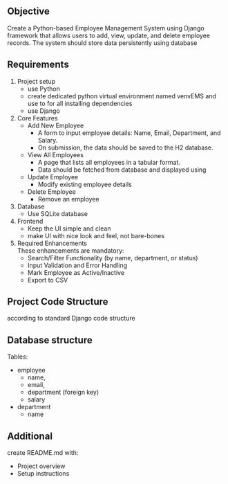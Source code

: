 ## Objective
Create a Python-based Employee Management System using Django framework that allows users to add, view, update, and delete employee records. The system should store data persistently using database

## Requirements
1. Project setup
    * use Python
    * create dedicated python virtual environment named venvEMS and use to for all installing dependencies
    * use Django
2. Core Features
    * Add New Employee
        * A form to input employee details: Name, Email, Department, and Salary.
        * On submission, the data should be saved to the H2 database.
    * View All Employees
        * A page that lists all employees in a tabular format.
        * Data should be fetched from database and displayed using 
    * Update Employee
        * Modify existing employee details
    * Delete Employee
        * Remove an employee 
3. Database
    * Use SQLite database
4. Frontend
    * Keep the UI simple and clean
    * make UI with nice look and feel, not bare-bones 
5. Required Enhancements\
These enhancements are mandatory:
    * Search/Filter Functionality (by name, department, or status)
    * Input Validation and Error Handling
    * Mark Employee as Active/Inactive
    * Export to CSV

## Project Code Structure
according to standard Django code structure

## Database structure
Tables:
* employee
    * name, 
    * email, 
    * department (foreign key)
    * salary
* department
    * name

## Additional
create README.md with:
* Project overview
* Setup instructions

